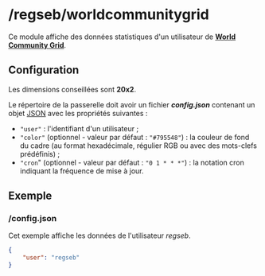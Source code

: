 # /regseb/worldcommunitygrid

Ce module affiche des données statistiques d'un utilisateur de
**[World Community Grid](//www.worldcommunitygrid.org/)**.

## Configuration

Les dimensions conseillées sont **20x2**.

Le répertoire de la passerelle doit avoir un fichier ***config.json***
contenant un objet [JSON](http://www.json.org "JavaScript Object Notation")
avec les propriétés suivantes :

- `"user"` : l'identifiant d'un utilisateur ;
- `"color"` (optionnel - valeur par défaut : `"#795548"`) : la couleur de fond
  du cadre (au format hexadécimale, régulier RGB ou avec des mots-clefs
  prédéfinis) ;
- `"cron`" (optionnel - valeur par défaut : `"0 1 * * *"`) : la notation cron
  indiquant la fréquence de mise à jour.

## Exemple

### /config.json

Cet exemple affiche les données de l'utilisateur *regseb*.

```JSON
{
    "user": "regseb"
}
```
